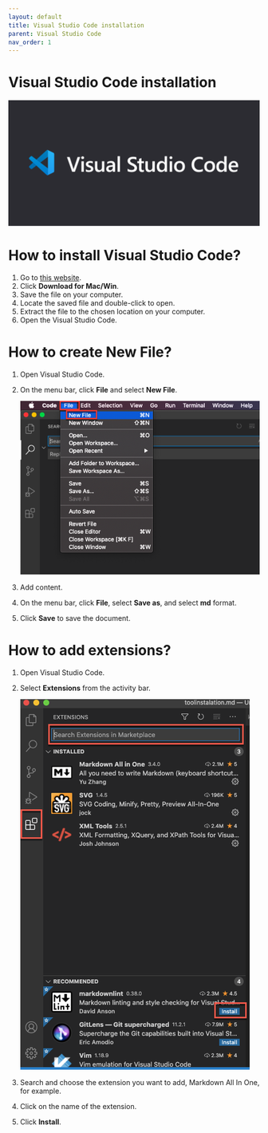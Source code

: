 ```yaml
---
layout: default
title: Visual Studio Code installation
parent: Visual Studio Code
nav_order: 1
---
```

Visual Studio Code installation  
=======  

![logo](/assets/images/VSC.png) 

# How to install Visual Studio Code?  


1.	Go to [this website](https://code.visualstudio.com/).   
2.	Click **Download for Mac/Win**.  
3.	Save the file on your computer.  
4.	Locate the saved file and double-click to open.  
5.	Extract the file to the chosen location on your computer.  
6.	Open the Visual Studio Code.  


# How to create New File?

1.	Open Visual Studio Code.
2. On the menu bar, click **File** and select **New File**.  

    ![logo](/assets/images/newfile.png) 

3.	Add content.
4.	On the menu bar, click **File**, select **Save as**, and select **md** format.
5.	Click **Save** to save the document.  



# How to add extensions?

1.	Open Visual Studio Code.
2.	Select **Extensions** from the activity bar.

    ![logo](/assets/images/extentions.png)

3.	Search and choose the extension you want to add, Markdown All In One, for example.
4.	Click on the name of the extension.
5.	Click **Install**.